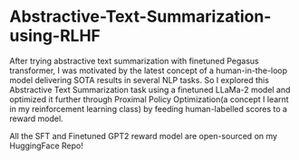 # Abstractive-Text-Summarization-using-RLHF

After trying abstractive text summarization with finetuned Pegasus transformer, I was motivated by the latest concept of a human-in-the-loop model delivering SOTA results in several NLP tasks.
So I explored this Abstractive Text Summarization task using a finetuned LLaMa-2 model and optimized it further through Proximal Policy Optimization(a concept I learnt in my reinforcement learning class) by feeding human-labelled scores to a reward model.

All the SFT and Finetuned GPT2 reward model are open-sourced on my HuggingFace Repo!
